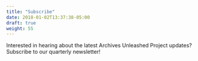 ```yaml
---
title: "Subscribe"
date: 2018-01-02T13:37:38-05:00
draft: true
weight: 55
---
```


Interested in hearing about the latest Archives Unleashed Project updates? Subscribe to our quarterly newsletter! 